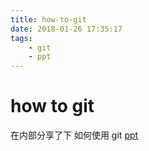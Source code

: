 ```yaml
---
title: how-to-git
date: 2018-01-26 17:35:17
tags:
    - git
    - ppt
---
```


# how to git

在内部分享了下 如何使用 git [ppt](./ppt.html)
